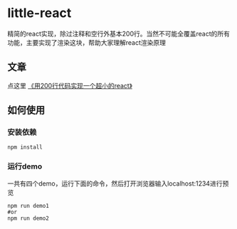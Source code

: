 # little-react

精简的react实现，除过注释和空行外基本200行。当然不可能全覆盖react的所有功能，主要实现了渲染这块，帮助大家理解react渲染原理

## 文章
点这里 [《用200行代码实现一个超小的react》](https://zhuanlan.zhihu.com/p/408340406)


## 如何使用

### 安装依赖

`npm install`

### 运行demo
一共有四个demo，运行下面的命令，然后打开浏览器输入localhost:1234进行预览
```shell
npm run demo1
#or
npm run demo2
```
